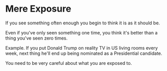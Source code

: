﻿# Mere Exposure

If you see something often enough you begin to think it is as it should be.

Even if you've only seen something one time, you think it's better than a thing you've seen zero times.

Example. If you put Donald Trump on reality TV in US living rooms every week, next thing he'll end up being nominated as a Presidential candidate.

You need to be very careful about what you are exposed to.